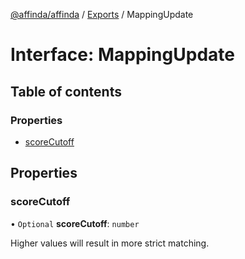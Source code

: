 [@affinda/affinda](../README.md) / [Exports](../modules.md) / MappingUpdate

# Interface: MappingUpdate

## Table of contents

### Properties

- [scoreCutoff](MappingUpdate.md#scorecutoff)

## Properties

### scoreCutoff

• `Optional` **scoreCutoff**: `number`

Higher values will result in more strict matching.
